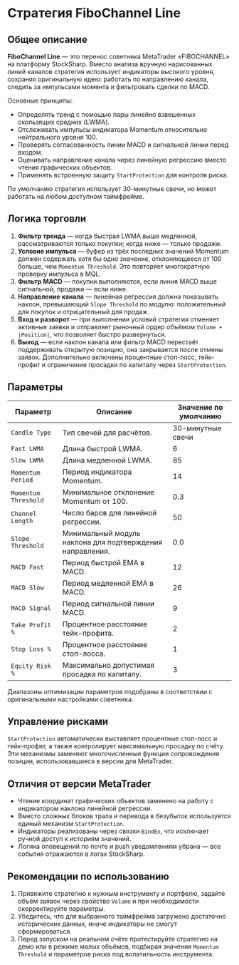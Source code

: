 # Стратегия FiboChannel Line

## Общее описание
**FiboChannel Line** — это перенос советника MetaTrader «FIBOCHANNEL» на платформу StockSharp.
Вместо анализа вручную нарисованных линий каналов стратегия использует индикаторы высокого уровня,
сохраняя оригинальную идею: работать по направлению канала, следить за импульсами момента и фильтровать
сделки по MACD.

Основные принципы:

- Определять тренд с помощью пары линейно взвешенных скользящих средних (LWMA).
- Отслеживать импульсы индикатора Momentum относительно нейтрального уровня 100.
- Проверять согласованность линии MACD и сигнальной линии перед входом.
- Оценивать направление канала через линейную регрессию вместо чтения графических объектов.
- Применять встроенную защиту `StartProtection` для контроля риска.

По умолчанию стратегия использует 30-минутные свечи, но может работать на любом доступном таймфрейме.

## Логика торговли
1. **Фильтр тренда** — когда быстрая LWMA выше медленной, рассматриваются только покупки; когда ниже —
   только продажи.
2. **Условие импульса** — буфер из трёх последних значений Momentum должен содержать хотя бы одно значение,
   отклоняющееся от 100 больше, чем `Momentum Threshold`. Это повторяет многократную проверку импульса в MQL.
3. **Фильтр MACD** — покупки выполняются, если линия MACD выше сигнальной, продажи — если ниже.
4. **Направление канала** — линейная регрессия должна показывать наклон, превышающий `Slope Threshold` по
   модулю: положительный для покупок и отрицательный для продаж.
5. **Вход и разворот** — при выполнении условий стратегия отменяет активные заявки и отправляет рыночный
   ордер объёмом `Volume + |Position|`, что позволяет быстро развернуться.
6. **Выход** — если наклон канала или фильтр MACD перестаёт поддерживать открытую позицию, она закрывается
   после отмены заявок. Дополнительно включены процентные стоп-лосс, тейк-профит и ограничение просадки
   по капиталу через `StartProtection`.

## Параметры
| Параметр | Описание | Значение по умолчанию |
|----------|----------|-----------------------|
| `Candle Type` | Тип свечей для расчётов. | 30-минутные свечи |
| `Fast LWMA` | Длина быстрой LWMA. | 6 |
| `Slow LWMA` | Длина медленной LWMA. | 85 |
| `Momentum Period` | Период индикатора Momentum. | 14 |
| `Momentum Threshold` | Минимальное отклонение Momentum от 100. | 0.3 |
| `Channel Length` | Число баров для линейной регрессии. | 50 |
| `Slope Threshold` | Минимальный модуль наклона для подтверждения направления. | 0.0 |
| `MACD Fast` | Период быстрой EMA в MACD. | 12 |
| `MACD Slow` | Период медленной EMA в MACD. | 26 |
| `MACD Signal` | Период сигнальной линии MACD. | 9 |
| `Take Profit %` | Процентное расстояние тейк-профита. | 2 |
| `Stop Loss %` | Процентное расстояние стоп-лосса. | 1 |
| `Equity Risk %` | Максимально допустимая просадка по капиталу. | 3 |

Диапазоны оптимизации параметров подобраны в соответствии с оригинальными настройками советника.

## Управление рисками
`StartProtection` автоматически выставляет процентные стоп-лосс и тейк-профит, а также контролирует
максимальную просадку по счёту. Эти механизмы заменяют многочисленные функции сопровождения позиции,
использовавшиеся в версии для MetaTrader.

## Отличия от версии MetaTrader
- Чтение координат графических объектов заменено на работу с индикатором наклона линейной регрессии.
- Вместо сложных блоков трала и перевода в безубыток используется единый механизм `StartProtection`.
- Индикаторы реализованы через связки `BindEx`, что исключает ручной доступ к историям значений.
- Логика оповещений по почте и push уведомлениям убрана — все события отражаются в логах StockSharp.

## Рекомендации по использованию
1. Привяжите стратегию к нужным инструменту и портфелю, задайте объём заявок через свойство `Volume` и
   при необходимости скорректируйте параметры.
2. Убедитесь, что для выбранного таймфрейма загружено достаточно исторических данных, иначе индикаторы не
   смогут сформироваться.
3. Перед запуском на реальном счёте протестируйте стратегию на демо или в режиме малых объёмов, подбирая
   значения `Momentum Threshold` и параметров риска под волатильность инструмента.
